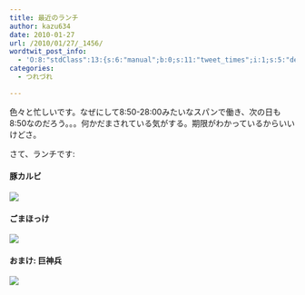 ```yaml
---
title: 最近のランチ
author: kazu634
date: 2010-01-27
url: /2010/01/27/_1456/
wordtwit_post_info:
  - 'O:8:"stdClass":13:{s:6:"manual";b:0;s:11:"tweet_times";i:1;s:5:"delay";i:0;s:7:"enabled";i:1;s:10:"separation";s:2:"60";s:7:"version";s:3:"3.7";s:14:"tweet_template";b:0;s:6:"status";i:2;s:6:"result";a:0:{}s:13:"tweet_counter";i:2;s:13:"tweet_log_ids";a:1:{i:0;i:5077;}s:9:"hash_tags";a:0:{}s:8:"accounts";a:1:{i:0;s:7:"kazu634";}}'
categories:
  - つれづれ

---
```

<div class="section">
<p>
    色々と忙しいです。なぜにして8:50-28:00みたいなスパンで働き、次の日も8:50なのだろう。。。何かだまされている気がする。期限がわかっているからいいけどさ。
</p>
  
<p>
    さて、ランチです:
</p>
  
<h4>
    豚カルビ
</h4>
  
<p>
<center>
</center>
</p>
  
<p>
<a href="http://flickr.com/photos/42332031@N02/4309333462/" onclick="__gaTracker('send', 'event', 'outbound-article', 'http://flickr.com/photos/42332031@N02/4309333462/', '');" title="豚カルビ"><img src="http://farm5.static.flickr.com/4023/4309333462_f8c10754fd.jpg" /></a>
</p></p> 
  
<h4>
    ごまほっけ
</h4>
  
<p>
<center>
</center>
</p>
  
<p>
<a href="http://flickr.com/photos/42332031@N02/4308596659/" onclick="__gaTracker('send', 'event', 'outbound-article', 'http://flickr.com/photos/42332031@N02/4308596659/', '');" title="ゴマほっけ"><img src="http://farm5.static.flickr.com/4025/4308596659_1253d03149.jpg" /></a>
</p></p> 
  
<h4>
    おまけ: 巨神兵
</h4>
  
<p>
<center>
</center>
</p>
  
<p>
<a href="http://flickr.com/photos/42332031@N02/4309333144/" onclick="__gaTracker('send', 'event', 'outbound-article', 'http://flickr.com/photos/42332031@N02/4309333144/', '');" title="巨神兵"><img src="http://farm3.static.flickr.com/2759/4309333144_1386e79d42.jpg" /></a>
</p></p>
</div>